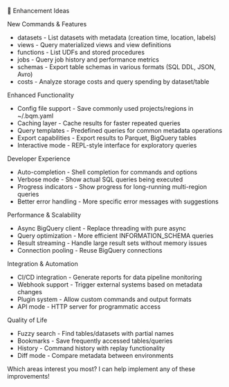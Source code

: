 🚀 Enhancement Ideas

  New Commands & Features

  - datasets - List datasets with metadata (creation time,
  location, labels)
  - views - Query materialized views and view definitions
  - functions - List UDFs and stored procedures
  - jobs - Query job history and performance metrics
  - schemas - Export table schemas in various formats (SQL DDL,
   JSON, Avro)
  - costs - Analyze storage costs and query spending by
  dataset/table

  Enhanced Functionality

  - Config file support - Save commonly used projects/regions
  in ~/.bqm.yaml
  - Caching layer - Cache results for faster repeated queries
  - Query templates - Predefined queries for common metadata
  operations
  - Export capabilities - Export results to Parquet, BigQuery
  tables
  - Interactive mode - REPL-style interface for exploratory
  queries

  Developer Experience

  - Auto-completion - Shell completion for commands and options
  - Verbose mode - Show actual SQL queries being executed
  - Progress indicators - Show progress for long-running
  multi-region queries
  - Better error handling - More specific error messages with
  suggestions

  Performance & Scalability

  - Async BigQuery client - Replace threading with pure async
  - Query optimization - More efficient INFORMATION_SCHEMA
  queries
  - Result streaming - Handle large result sets without memory
  issues
  - Connection pooling - Reuse BigQuery connections

  Integration & Automation

  - CI/CD integration - Generate reports for data pipeline
  monitoring
  - Webhook support - Trigger external systems based on
  metadata changes
  - Plugin system - Allow custom commands and output formats
  - API mode - HTTP server for programmatic access

  Quality of Life

  - Fuzzy search - Find tables/datasets with partial names
  - Bookmarks - Save frequently accessed tables/queries
  - History - Command history with replay functionality
  - Diff mode - Compare metadata between environments

  Which areas interest you most? I can help implement any of
  these improvements!
